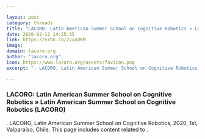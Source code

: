 ```yaml
---

layout: post
category: threads
title: "LACORO: Latin American Summer School on Cognitive Robotics » Latin American Summer School on Cognitive Robotics (LACORO)"
date: 2020-02-11 14:25:35
link: https://vrhk.co/2vq5dKM
image: 
domain: lacoro.org
author: "lacoro.org"
icon: https://www.lacoro.org/assets/favicon.png
excerpt: ". LACORO, Latin American Summer School on Cognitive Robotics, 2020, 1st, Valparaíso, Chile. This page includes content related to ."

---
```


### LACORO: Latin American Summer School on Cognitive Robotics » Latin American Summer School on Cognitive Robotics (LACORO)

. LACORO, Latin American Summer School on Cognitive Robotics, 2020, 1st, Valparaíso, Chile. This page includes content related to .